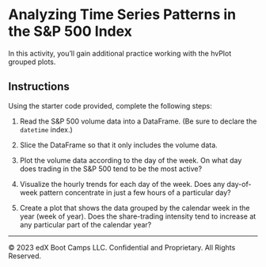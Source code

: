 # Analyzing Time Series Patterns in the S&P 500 Index

In this activity, you’ll gain additional practice working with the hvPlot grouped plots.

## Instructions

Using the starter code provided, complete the following steps:

1. Read the S&P 500 volume data into a DataFrame. (Be sure to declare the `datetime` index.)

2. Slice the DataFrame so that it only includes the volume data.

3. Plot the volume data according to the day of the week. On what day does trading in the S&P 500 tend to be the most active?

4. Visualize the hourly trends for each day of the week. Does any day-of-week pattern concentrate in just a few hours of a particular day?

5. Create a plot that shows the data grouped by the calendar week in the year (week of year). Does the share-trading intensity tend to increase at any particular part of the calendar year?

---

© 2023 edX Boot Camps LLC. Confidential and Proprietary. All Rights Reserved.
